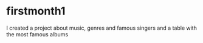 # firstmonth1
I created a project about music, genres and famous singers and a table
with the most famous albums 

